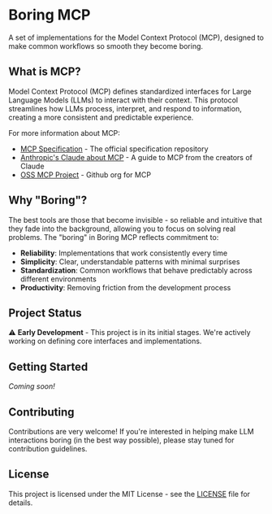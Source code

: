 # Boring MCP

A set of implementations for the Model Context Protocol (MCP), designed to make common workflows so smooth they become boring.

## What is MCP?

Model Context Protocol (MCP) defines standardized interfaces for Large Language Models (LLMs) to interact with their context. This protocol streamlines how LLMs process, interpret, and respond to information, creating a more consistent and predictable experience.

For more information about MCP:
- [MCP Specification](https://spec.modelcontextprotocol.io/latest) - The official specification repository
- [Anthropic's Claude about MCP](https://docs.anthropic.com/en/docs/agents-and-tools/mcp?q=model+context+protocol) - A guide to MCP from the creators of Claude
- [OSS MCP Project](https://github.com/modelcontextprotocol) - Github org for MCP

## Why "Boring"?

The best tools are those that become invisible - so reliable and intuitive that they fade into the background, allowing you to focus on solving real problems. The "boring" in Boring MCP reflects commitment to:

- **Reliability**: Implementations that work consistently every time
- **Simplicity**: Clear, understandable patterns with minimal surprises
- **Standardization**: Common workflows that behave predictably across different environments
- **Productivity**: Removing friction from the development process

## Project Status

⚠️ **Early Development** - This project is in its initial stages. We're actively working on defining core interfaces and implementations.

## Getting Started

_Coming soon!_

## Contributing

Contributions are very welcome! If you're interested in helping make LLM interactions boring (in the best way possible), please stay tuned for contribution guidelines.

## License

This project is licensed under the MIT License - see the [LICENSE](LICENSE) file for details.
